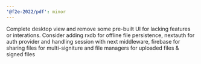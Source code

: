 ```yaml
---
'@f2e-2022/pdf': minor
---
```


Complete desktop view and remove some pre-built UI for lacking features or interations. Consider adding rxdb for offline file persistence, nextauth for auth provider and handling session with next middleware, firebase for sharing files for multi-signiture and file managers for uploaded files & signed files
